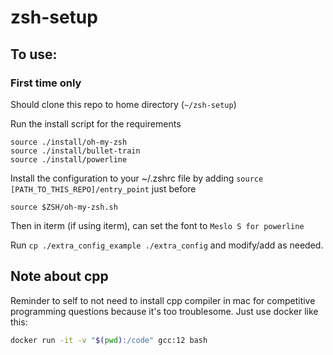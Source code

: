 # zsh-setup

## To use:

### First time only

Should clone this repo to home directory (`~/zsh-setup`)

Run the install script for the requirements
```
source ./install/oh-my-zsh
source ./install/bullet-train
source ./install/powerline
```

Install the configuration to your ~/.zshrc file by adding `source [PATH_TO_THIS_REPO]/entry_point` just before
```
source $ZSH/oh-my-zsh.sh
```

Then in iterm (if using iterm), can set the font to `Meslo S for powerline`

Run `cp ./extra_config_example ./extra_config` and modify/add as needed.

## Note about cpp

Reminder to self to not need to install cpp compiler in mac for competitive programming questions because it's too troublesome.
Just use docker like this:

```bash
docker run -it -v "$(pwd):/code" gcc:12 bash 
```

